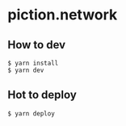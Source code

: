 # piction.network

## How to dev

```
$ yarn install
$ yarn dev
```

## Hot to deploy

```
$ yarn deploy
```
